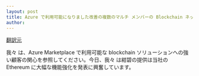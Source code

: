 ```yaml
---
layout: post
title: Azure で利用可能になりました改善の複数のマルチ メンバーの Blockchain ネットワークを発表 
author: 
---
```

[翻訳元](https://azure.microsoft.com/blog/improved-multi-member-blockchain-networks-now-available-on-azure/)

我々 は、Azure Marketplace で利用可能な blockchain ソリューションへの強い顧客の関心を参照してください。今日、我々 は紺碧の提供は当社の Ethereum に大幅な機能強化を発表に興奮しています。